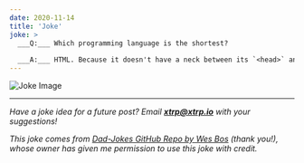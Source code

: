 ```yaml
---
date: 2020-11-14
title: 'Joke'
joke: >
  ___Q:___ Which programming language is the shortest?
  
  ___A:___ HTML. Because it doesn't have a neck between its `<head>` and `<body>`.
---
```


![Joke Image](https://private.xtrp.io/projects/DailyDeveloperJokes/public_image_server/images/5e1259d077252.png)

---
*Have a joke idea for a future post? Email **[xtrp@xtrp.io](mailto:xtrp@xtrp.io)** with your suggestions!*

*This joke comes from [Dad-Jokes GitHub Repo by Wes Bos](https://github.com/wesbos/dad-jokes) (thank you!), whose owner has given me permission to use this joke with credit.*

<!-- 
Joke text:
**Q:** Which programming language is the shortest?

**A:** HTML. Because it doesn't have a neck between its `<head>` and `<body>`.
 -->

